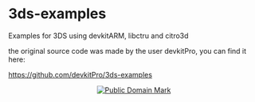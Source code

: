 # 3ds-examples

Examples for 3DS using devkitARM, libctru and citro3d

the original source code was made by the user devkitPro, you can find it here:

https://github.com/devkitPro/3ds-examples

<p align="center"><a href="http://creativecommons.org/publicdomain/mark/1.0/"><img src="http://i.creativecommons.org/p/mark/1.0/88x31.png" alt="Public Domain Mark"></a></p>
